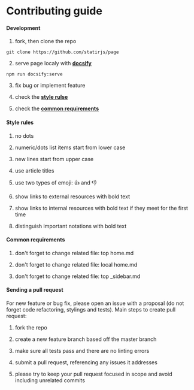 # Contributing guide

#### Development

1. fork, then clone the repo

```shell
git clone https://github.com/statirjs/page
```

2. serve page localy with [**docsify**](https://docsify.js.org/#/?id=docsify)

```shell
npm run docsify:serve
```

3. fix bug or implement feature

4. check the [**style rulse**](#style-rules)

5. check the [**common requirements**](#common-requirements)

#### Style rules

1. no dots

2. numeric/dots list items start from lower case

3. new lines start from upper case

4. use article titles

5. use two types of emoji: 👍 and 👎

6. show links to external resources with bold text

7. show links to internal resources with bold text if they meet for the first time

8. distinguish important notations with bold text

#### Common requirements

1. don't forget to change related file: top home.md

2. don't forget to change related file: local home.md

3. don't forget to change related file: top \_sidebar.md

#### Sending a pull request

For new feature or bug fix, please open an issue with a proposal (do not forget code refactoring, stylings and tests). Main steps to create pull request:

1. fork the repo

2. create a new feature branch based off the master branch

3. make sure all tests pass and there are no linting errors

4. submit a pull request, referencing any issues it addresses

5. please try to keep your pull request focused in scope and avoid including unrelated commits

